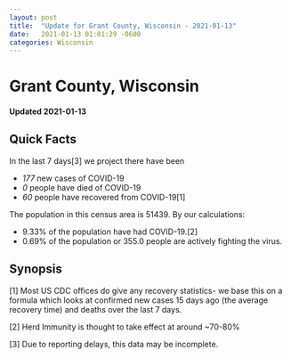 ```yaml
---
layout: post
title:  "Update for Grant County, Wisconsin - 2021-01-13"
date:   2021-01-13 01:01:29 -0600
categories: Wisconsin
---
```


# Grant County, Wisconsin
#### Updated 2021-01-13

## Quick Facts

In the last 7 days[3] we project there have been
- *177* new cases of COVID-19
- *0* people have died of COVID-19
- *60* people have recovered from COVID-19[1]

The population in this census area is 51439. By our calculations:
- 9.33% of the population have had COVID-19.[2]
- 0.69% of the population or 355.0 people are actively fighting the virus.

## Synopsis




[1] Most US CDC offices do give any recovery statistics- we base this on a formula which looks at confirmed new cases
15 days ago (the average recovery time) and deaths over the last 7 days.

[2] Herd Immunity is thought to take effect at around ~70-80%

[3] Due to reporting delays, this data may be incomplete.
 
    
